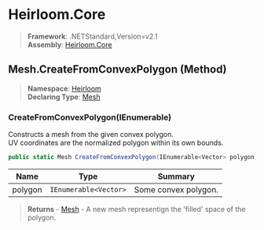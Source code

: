 # Heirloom.Core

> **Framework**: .NETStandard,Version=v2.1  
> **Assembly**: [Heirloom.Core][0]

## Mesh.CreateFromConvexPolygon (Method)

> **Namespace**: [Heirloom][0]  
> **Declaring Type**: [Mesh][1]

### CreateFromConvexPolygon(IEnumerable<Vector>)

Constructs a mesh from the given convex polygon.   
 UV coordinates are the normalized polygon within its own bounds.

```cs
public static Mesh CreateFromConvexPolygon(IEnumerable<Vector> polygon)
```

| Name    | Type                  | Summary              |
|---------|-----------------------|----------------------|
| polygon | `IEnumerable<Vector>` | Some convex polygon. |

> **Returns** - [Mesh][1] - A new mesh representign the 'filled' space of the polygon.

[0]: ../../../Heirloom.Core.md
[1]: ../Mesh.md
